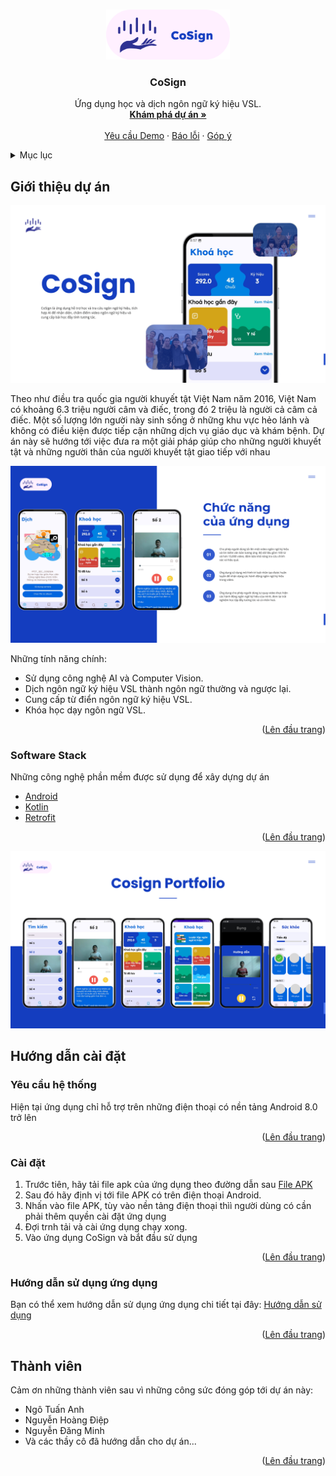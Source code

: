 <a name="readme-top"></a>

<!-- PROJECT LOGO -->
<br />
<div align="center">
  <a href="https://github.com/diep312/pSignLanguage">
    <img src="preview_images/logo.png" alt="Logo" height="80">
  </a>

<h3 align="center">CoSign</h3>
  <p align="center">
    Ứng dụng học và dịch ngôn ngữ ký hiệu VSL. 
    <br />
    <a href="https://github.com/diep312/pSignLanguage"><strong>Khám phá dự án »</strong></a>
    <br />
    <br />
    <a href="https://github.com/diep312/pSignLanguage">Yêu cầu Demo</a>
    ·
    <a href="https://github.com/diep312/pSignLanguage">Báo lỗi</a>
    ·
    <a href="https://github.com/diep312/pSignLanguage">Góp ý</a>
  </p>
</div>



<!-- Mục lục -->
<details>
  <summary>Mục lục</summary>
  <ol>
    <li>
      <a href="#about-the-project">Giới thiệu dự án</a>
      <ul>
        <li><a href="#built-with">Software stack</a></li>
      </ul>
    </li>
    <li>
      <a href="#getting-started">Hướng dẫn cài đặt</a>
      <ul>
        <li><a href="#prerequisites">Yêu cầu hệ thống</a></li>
        <li><a href="#installation">Cài đặt</a></li>
        <li><a href="#user_manual">Hướng dẫn sử dụng </a></li>
      </ul>
    </li>
    <li><a href="#contributing">Thành viên đóng góp</a></li>
  </ol>
</details>



<!-- ABOUT THE PROJECT -->
## Giới thiệu dự án

![Product Name Screen Shot][cosign-intro]

Theo như điều tra quốc gia người khuyết tật Việt Nam năm 2016, Việt Nam có khoảng 6.3 triệu người câm và điếc, trong đó 2 triệu là người cả câm cả điếc. 
Một số lượng lớn người này sinh sống ở những khu vực hẻo lánh và không có điều kiện được tiếp cận những dịch vụ giáo dục và khám bệnh. Dự án này sẽ hướng tới việc
đưa ra một giải pháp giúp cho những người khuyết tật và những người thân của người khuyết tật giao tiếp với nhau 


![Product Funtions][cosign-function]

Những tính năng chính:
* Sử dụng công nghệ AI và Computer Vision.
* Dịch ngôn ngữ ký hiệu VSL thành ngôn ngữ thường và ngược lại.
* Cung cấp từ điển ngôn ngữ ký hiệu VSL.
* Khóa học dạy ngôn ngữ VSL.

<p align="right">(<a href="#readme-top">Lên đầu trang</a>)</p>


### Software Stack
Những công nghệ phần mềm được sử dụng để xây dựng dự án 

<ul>
    <li>
        <a href="https://www.android.com/">Android</a>
    </li>
    <li>
        <a href="https://kotlinlang.org/">Kotlin</a>
    </li>
    <li>
        <a href="https://square.github.io/retrofit/">Retrofit</a>
    </li>
</ul>


<p align="right">(<a href="#readme-top">Lên đầu trang</a>)</p>

![Project Portfolio][cosign-portfolio]

<!-- GETTING STARTED -->
## Hướng dẫn cài đặt

### Yêu cầu hệ thống 
Hiện tại ứng dụng chỉ hỗ trợ trên những điện thoại có nền tảng Android 8.0 trở lên
<p align="right">(<a href="#readme-top">Lên đầu trang</a>)</p>

### Cài đặt
1. Trước tiên, hãy tải file apk của ứng dụng theo đường dẫn sau [File APK](https://ptiteduvn-my.sharepoint.com/:u:/r/personal/anhnt_b21cn149_stu_ptit_edu_vn/Documents/%5BPTIT_IEC%20x%20Samsung%20VN%5D%20Sign%20Language%20Project%20Sources/SignLanguage_v2.1.0.apk?csf=1&web=1&e=bbi9wG)
2. Sau đó hãy định vị tới file APK có trên điện thoại Android.
3. Nhấn vào file APK, tùy vào nền tảng điện thoại thìì người dùng có cần phải thêm quyền cài đặt ứng dụng
4. Đợi trnh tải và cài ứng dụng chạy xong.
5. Vào ứng dụng CoSign và bắt đầu sử dụng 

<p align="right">(<a href="#readme-top">Lên đầu trang</a>)</p>

### Hướng dẫn sử dụng ứng dụng
Bạn có thể xem hướng dẫn sử dụng ứng dụng chi tiết tại đây: [Hướng dẫn sử dụng](https://docs.google.com/document/d/1hQphQ-8gFcOnMCldUQvKa35wWC3TEU2NEvcsZx_-f0k/edit?usp=sharing)
<p align="right">(<a href="#readme-top">Lên đầu trang</a>)</p>


<!-- CONTRIBUTING -->
## Thành viên
Cảm ơn những thành viên sau vì những công sức đóng góp tới dự án này: 
<ul>
    <li>Ngô Tuấn Anh</li>
    <li>Nguyễn Hoàng Điệp</li>
    <li>Nguyễn Đăng Minh</li>
    <li>Và các thầy cô đã hướng dẫn cho dự án...</li>
</ul>
<p align="right">(<a href="#readme-top">Lên đầu trang</a>)</p>



<!-- MARKDOWN LINKS & IMAGES -->
[cosign-intro]: preview_images/1.png
[cosign-function]: preview_images/2.png
[cosign-portfolio]: preview_images/3.png
